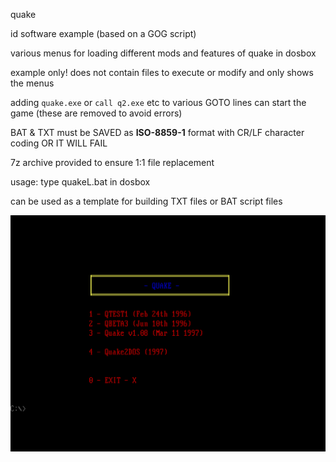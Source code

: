 quake

id software example (based on a GOG script)

various menus for loading different mods and features of quake in dosbox

example only! does not contain files to execute or modify and only shows the menus

adding `quake.exe` or `call q2.exe` etc to various GOTO lines can start the game (these are removed to avoid errors)

BAT & TXT must be SAVED as **ISO-8859-1** format with CR/LF character coding OR IT WILL FAIL

7z archive provided to ensure 1:1 file replacement

usage: type quakeL.bat in dosbox

can be used as a template for building TXT files or BAT script files

![quake](https://github.com/arrowgent/dosbox-batch-stuff/blob/main/loaders/quake/quake.png)
